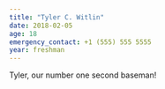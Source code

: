 ```yaml
---
title: "Tyler C. Witlin"
date: 2018-02-05
age: 18
emergency_contact: +1 (555) 555 5555
year: freshman
---
```


Tyler, our number one second baseman!
